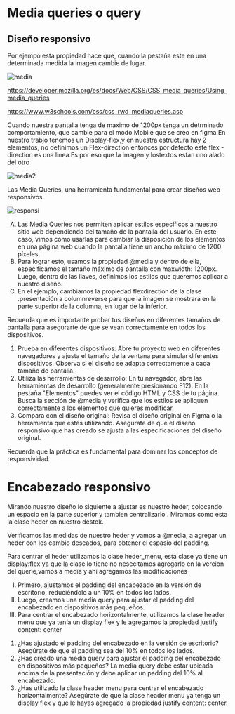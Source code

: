 <h1>Media queries o query</h1>
<h2>Diseño responsivo</h2>
<p>Por ejempo esta propiedad hace que, cuando la pestaña este en una determinada medida la imagen cambie de lugar.</p>

![media](https://github.com/user-attachments/assets/2a83c258-a865-4bc7-b127-80e9c00b3e91)


https://developer.mozilla.org/es/docs/Web/CSS/CSS_media_queries/Using_media_queries

https://www.w3schools.com/css/css_rwd_mediaqueries.asp

<p>Cuando nuestra pantalla tenga de maximo de 1200px tenga un detrminado comportamiento, que cambie para el modo Mobile que se creo en figma.En nuestro trabjo tenemos un Display-flex,y en nuestra estructura hay 2 elementos, no definimos un Flex-direction entonces por defecto  este flex -direction es una linea.Es por eso que la imagen y lostextos estan uno alado del otro </p>

![media2](https://github.com/user-attachments/assets/ddb6d3a7-bf8d-4b92-8c14-0b99fe670e14)


<p>Las Media Queries, una herramienta fundamental para crear diseños web responsivos.</p>

![responsi](https://github.com/user-attachments/assets/c85e3ed1-48ef-4c86-9413-3bf0f68a4756)

<ol type="A">
<li>Las Media Queries nos permiten aplicar estilos específicos a nuestro sitio web dependiendo del tamaño de la pantalla del usuario. En este caso, vimos cómo usarlas para cambiar la disposición de los elementos en una página web cuando la pantalla tiene un ancho máximo de 1200 píxeles.</li>

<li>Para lograr esto, usamos la propiedad @media y dentro de ella, especificamos el tamaño máximo de pantalla con maxwidth: 1200px. Luego, dentro de las llaves, definimos los estilos que queremos aplicar a nuestro diseño.</li>

<li>En el ejemplo, cambiamos la propiedad flexdirection de la clase .presentación a columnreverse para que la imagen se mostrara en la parte superior de la columna, en lugar de la inferior.</li>
</ol>

<p>Recuerda que es importante probar tus diseños en diferentes tamaños de pantalla para asegurarte de que se vean correctamente en todos los dispositivos.</p>

<ol >

<li>Prueba en diferentes dispositivos: Abre tu proyecto web en diferentes navegadores y ajusta el tamaño de la ventana para simular diferentes dispositivos. Observa si el diseño se adapta correctamente a cada tamaño de pantalla.</li>

<li>Utiliza las herramientas de desarrollo: En tu navegador, abre las herramientas de desarrollo (generalmente presionando F12). En la pestaña "Elementos" puedes ver el código HTML y CSS de tu página. Busca la sección de @media y verifica que los estilos se apliquen correctamente a los elementos que quieres modificar.</li>

<li>Compara con el diseño original: Revisa el diseño original en Figma o la herramienta que estés utilizando. Asegúrate de que el diseño responsivo que has creado se ajusta a las especificaciones del diseño original.</li>
</ol>

<p>Recuerda que la práctica es fundamental para dominar los conceptos de responsividad. </p>

<h1>Encabezado responsivo</h1>

<p>Mirando nuestro diseño lo siguiente a ajustar es nuestro heder, colocando un espacio en la parte superior y tambien centralizarlo . Miramos como esta la clase heder en nuestro destok. </p>
<p>Verificamos las medidas de nuestro heder y vamos a @media, a agregar un heder con los cambio deseados, para obtener el espasio del padding. </p>
<p>Para centrar el heder utilizamos la clase heder_menu, esta clase ya tiene un display:flex ya que la clase lo tiene no nesecitamos agregarlo en la vercion del querie,vamos a media y ahi agregamos las modificaciones</p>
<ol type='I'>

<li>Primero, ajustamos el padding del encabezado en la versión de escritorio, reduciéndolo a un 10% en todos los lados.</li>

<li>Luego, creamos una media query para ajustar el padding del encabezado en dispositivos más pequeños.</li>

<li>Para centrar el encabezado horizontalmente, utilizamos la clase header menu que ya tenía un display flex y le agregamos la propiedad justify content: center</li>
</ol>

<ol >
<li>¿Has ajustado el padding del encabezado en la versión de escritorio? Asegúrate de que el padding sea del 10% en todos los lados.</li>

<li>¿Has creado una media query para ajustar el padding del encabezado en dispositivos más pequeños? La media query debe estar ubicada encima de la presentación y debe aplicar un padding del 10% al encabezado.</li>

<li>¿Has utilizado la clase header menu para centrar el encabezado horizontalmente? Asegúrate de que la clase header menu ya tenga un display flex y que le hayas agregado la propiedad justify content: center.</li>

</ol>